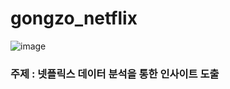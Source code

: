 # gongzo_netflix

![image](https://user-images.githubusercontent.com/118495884/206334270-177cf93f-efd3-4068-b877-186db23a805c.png)

### 주제 : 넷플릭스 데이터 분석을 통한 인사이트 도출
